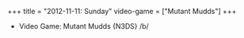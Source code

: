 +++
title = "2012-11-11: Sunday"
video-game = ["Mutant Mudds"]
+++


* Video Game: Mutant Mudds {N3DS} /b/